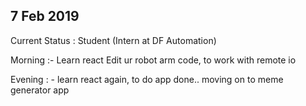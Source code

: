 
## 7 Feb 2019
Current Status : Student (Intern at DF Automation)

Morning :- Learn react
Edit ur robot arm code, to work with remote io

Evening : - learn react again, to do app done.. moving on to meme generator app

